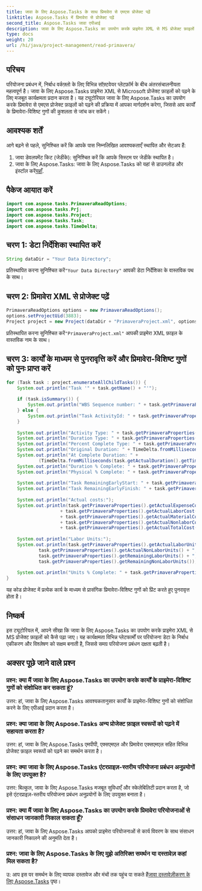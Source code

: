 ```yaml
---
title: जावा के लिए Aspose.Tasks के साथ प्रिमावेरा से एमएस प्रोजेक्ट पढ़ें
linktitle: Aspose.Tasks में प्रिमावेरा से प्रोजेक्ट पढ़ें
second_title: Aspose.Tasks जावा एपीआई
description: जावा के लिए Aspose.Tasks का उपयोग करके प्राइमेरा XML से MS प्रोजेक्ट फ़ाइलों को सहजता से पढ़ने का तरीका जानें। अपनी परियोजना प्रबंधन दक्षता बढ़ाएँ।
type: docs
weight: 20
url: /hi/java/project-management/read-primavera/
---
```

## परिचय
परियोजना प्रबंधन में, निर्बाध वर्कफ़्लो के लिए विभिन्न सॉफ़्टवेयर प्लेटफ़ॉर्म के बीच अंतरसंचालनीयता महत्वपूर्ण है। जावा के लिए Aspose.Tasks प्राइमेरा XML से Microsoft प्रोजेक्ट फ़ाइलों को पढ़ने के लिए मजबूत कार्यक्षमता प्रदान करता है। यह ट्यूटोरियल जावा के लिए Aspose.Tasks का उपयोग करके प्रिमावेरा से एमएस प्रोजेक्ट फ़ाइलों को पढ़ने की प्रक्रिया में आपका मार्गदर्शन करेगा, जिससे आप कार्यों के प्रिमावेरा-विशिष्ट गुणों की कुशलता से जांच कर सकेंगे।
## आवश्यक शर्तें
आगे बढ़ने से पहले, सुनिश्चित करें कि आपके पास निम्नलिखित आवश्यकताएँ स्थापित और सेटअप हैं:
1. जावा डेवलपमेंट किट (जेडीके): सुनिश्चित करें कि आपके सिस्टम पर जेडीके स्थापित है।
2.  जावा के लिए Aspose.Tasks: जावा के लिए Aspose.Tasks को यहां से डाउनलोड और इंस्टॉल करें[यहाँ](https://releases.aspose.com/tasks/java/).

## पैकेज आयात करें
```java
import com.aspose.tasks.PrimaveraReadOptions;
import com.aspose.tasks.Prj;
import com.aspose.tasks.Project;
import com.aspose.tasks.Task;
import com.aspose.tasks.TimeDelta;
```
## चरण 1: डेटा निर्देशिका स्थापित करें
```java
String dataDir = "Your Data Directory";
```
 प्रतिस्थापित करना सुनिश्चित करें`"Your Data Directory"` आपकी डेटा निर्देशिका के वास्तविक पथ के साथ।
## चरण 2: प्रिमावेरा XML से प्रोजेक्ट पढ़ें
```java
PrimaveraReadOptions options = new PrimaveraReadOptions();
options.setProjectUid(3883);
Project project = new Project(dataDir + "PrimaveraProject.xml", options);
```
 प्रतिस्थापित करना सुनिश्चित करें`"PrimaveraProject.xml"` आपकी प्राइमेरा XML फ़ाइल के वास्तविक नाम के साथ।
## चरण 3: कार्यों के माध्यम से पुनरावृत्ति करें और प्रिमावेरा-विशिष्ट गुणों को पुनः प्राप्त करें
```java
for (Task task : project.enumerateAllChildTasks()) {
    System.out.println("Task '" + task.getName() + "'");
    
    if (task.isSummary()) {
        System.out.println("WBS Sequence number: " + task.getPrimaveraProperties().getSequenceNumber());
    } else {
        System.out.println("Task ActivityId: " + task.getPrimaveraProperties().getActivityId());
    }
    
    System.out.println("Activity Type: " + task.getPrimaveraProperties().getActivityType());
    System.out.println("Duration Type: " + task.getPrimaveraProperties().getDurationType());
    System.out.println("Percent Complete Type: " + task.getPrimaveraProperties().getPercentCompleteType());
    System.out.println("Original Duration: " + TimeDelta.fromMilliseconds(task.getDuration().getTimeSpan()).getTotalHours());
    System.out.println("At Complete Duration: " +
            (TimeDelta.fromMilliseconds(task.getActualDuration().getTimeSpan()).getTotalHours() + TimeDelta.fromMilliseconds(task.getRemainingDuration().getTimeSpan()).getTotalHours()));
    System.out.println("Duration % Complete: " + task.getPrimaveraProperties().getDurationPercentComplete());
    System.out.println("Physical % Complete: " + task.getPrimaveraProperties().getPhysicalPercentComplete());
    
    System.out.println("Task RemainingEarlyStart: " + task.getPrimaveraProperties().getRemainingEarlyStart());
    System.out.println("Task RemainingEarlyFinish: " + task.getPrimaveraProperties().getRemainingEarlyFinish());
    
    System.out.println("Actual costs:");
    System.out.println(task.getPrimaveraProperties().getActualExpenseCost() + ", "
                    + task.getPrimaveraProperties().getActualLaborCost() + ", "
                    + task.getPrimaveraProperties().getActualMaterialCost() + ", "
                    + task.getPrimaveraProperties().getActualNonlaborCost() + ", Total: "
                    + task.getPrimaveraProperties().getActualTotalCost());
    
    System.out.println("Labor Units:");
    System.out.println(task.getPrimaveraProperties().getActualLaborUnits() + ", " +
            task.getPrimaveraProperties().getActualNonLaborUnits() + ", " +
            task.getPrimaveraProperties().getRemainingLaborUnits() + ", " +
            task.getPrimaveraProperties().getRemainingNonLaborUnits());
    
    System.out.println("Units % Complete: " + task.getPrimaveraProperties().getUnitsPercentComplete());
}
```
यह कोड प्रोजेक्ट में प्रत्येक कार्य के माध्यम से प्रासंगिक प्रिमावेरा-विशिष्ट गुणों को प्रिंट करते हुए पुनरावृत्त होता है।

## निष्कर्ष
इस ट्यूटोरियल में, आपने सीखा कि जावा के लिए Aspose.Tasks का उपयोग करके प्राइमेरा XML से MS प्रोजेक्ट फ़ाइलों को कैसे पढ़ा जाए। यह कार्यक्षमता विभिन्न प्लेटफार्मों पर परियोजना डेटा के निर्बाध एकीकरण और विश्लेषण को सक्षम बनाती है, जिससे समग्र परियोजना प्रबंधन दक्षता बढ़ती है।
## अक्सर पूछे जाने वाले प्रश्न
### प्रश्न: क्या मैं जावा के लिए Aspose.Tasks का उपयोग करके कार्यों के प्राइमेरा-विशिष्ट गुणों को संशोधित कर सकता हूं?
उत्तर: हां, जावा के लिए Aspose.Tasks आवश्यकतानुसार कार्यों के प्राइमेरा-विशिष्ट गुणों को संशोधित करने के लिए एपीआई प्रदान करता है।
### प्रश्न: क्या जावा के लिए Aspose.Tasks अन्य प्रोजेक्ट फ़ाइल स्वरूपों को पढ़ने में सहायता करता है?
उत्तर: हां, जावा के लिए Aspose.Tasks एमपीपी, एक्सएमएल और प्रिमावेरा एक्सएमएल सहित विभिन्न प्रोजेक्ट फ़ाइल स्वरूपों को पढ़ने का समर्थन करता है।
### प्रश्न: क्या जावा के लिए Aspose.Tasks एंटरप्राइज़-स्तरीय परियोजना प्रबंधन अनुप्रयोगों के लिए उपयुक्त है?
उत्तर: बिल्कुल, जावा के लिए Aspose.Tasks मजबूत सुविधाएँ और स्केलेबिलिटी प्रदान करता है, जो इसे एंटरप्राइज़-स्तरीय परियोजना प्रबंधन अनुप्रयोगों के लिए उपयुक्त बनाता है।
### प्रश्न: क्या मैं जावा के लिए Aspose.Tasks का उपयोग करके प्रिमावेरा परियोजनाओं से संसाधन जानकारी निकाल सकता हूँ?
उत्तर: हां, जावा के लिए Aspose.Tasks आपको प्राइमेरा परियोजनाओं से कार्य विवरण के साथ संसाधन जानकारी निकालने की अनुमति देता है।
### प्रश्न: जावा के लिए Aspose.Tasks के लिए मुझे अतिरिक्त समर्थन या दस्तावेज़ कहां मिल सकता है?
 उ: आप इस पर समर्थन के लिए व्यापक दस्तावेज और मंचों तक पहुंच पा सकते हैं[जावा दस्तावेज़ीकरण के लिए Aspose.Tasks](https://reference.aspose.com/tasks/java/) पृष्ठ।